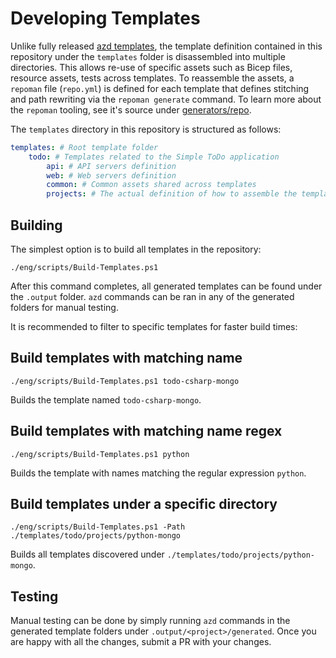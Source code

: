 # Developing Templates

Unlike fully released [azd templates](https://github.com/topics/azd-templates), the template definition contained in this repository under the `templates` folder is disassembled into multiple directories. This allows re-use of specific assets such as Bicep files, resource assets, tests across templates. To reassemble the assets, a `repoman` file (`repo.yml`) is defined for each template that defines stitching and path rewriting via the `repoman generate` command. To learn more about the `repoman` tooling, see it's source under [generators/repo](../generators/repo).

The `templates` directory in this repository is structured as follows:

```yml
templates: # Root template folder
    todo: # Templates related to the Simple ToDo application
        api: # API servers definition
        web: # Web servers definition
        common: # Common assets shared across templates
        projects: # The actual definition of how to assemble the template projects. repo.yml is defined here which references relevant assets from  different directories. 
```

## Building

The simplest option is to build all templates in the repository:

```pwsh
./eng/scripts/Build-Templates.ps1
```

After this command completes, all generated templates can be found under the `.output` folder. `azd` commands can be ran in any of the generated folders for manual testing.

It is recommended to filter to specific templates for faster build times:

## Build templates with matching name

```pwsh
./eng/scripts/Build-Templates.ps1 todo-csharp-mongo
```

Builds the template named `todo-csharp-mongo`.

## Build templates with matching name regex

```pwsh
./eng/scripts/Build-Templates.ps1 python
```

Builds the template with names matching the regular expression `python`.

## Build templates under a specific directory

```pwsh
./eng/scripts/Build-Templates.ps1 -Path ./templates/todo/projects/python-mongo
```

Builds all templates discovered under `./templates/todo/projects/python-mongo`.

## Testing

Manual testing can be done by simply running `azd` commands in the generated template folders under `.output/<project>/generated`. Once you are happy with all the changes, submit a PR with your changes.
